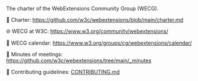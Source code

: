 
The charter of the WebExtensions Community Group (WECG).

🏅 Charter: https://github.com/w3c/webextensions/blob/main/charter.md

🌐 WECG at W3C: https://www.w3.org/community/webextensions/

📆 WECG calendar: https://www.w3.org/groups/cg/webextensions/calendar/

📝 Minutes of meetings: https://github.com/w3c/webextensions/tree/main/_minutes

💪 Contributing guidelines: [CONTRIBUTING.md](CONTRIBUTING.md)
